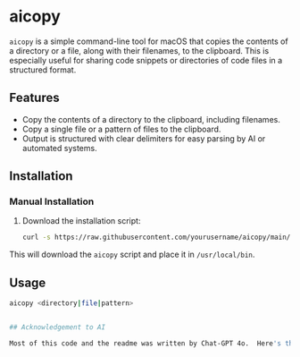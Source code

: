 # aicopy

`aicopy` is a simple command-line tool for macOS that copies the contents of a directory or a file, along with their filenames, to the clipboard. This is especially useful for sharing code snippets or directories of code files in a structured format.

## Features

- Copy the contents of a directory to the clipboard, including filenames.
- Copy a single file or a pattern of files to the clipboard.
- Output is structured with clear delimiters for easy parsing by AI or automated systems.

## Installation

<!-- Coming 
 ### Homebrew (recommended)

1. Tap the repository:

    ```sh
    brew tap yourusername/aicopy
    ```

2. Install `aicopy`:

    ```sh
    brew install aicopy
    ``` -->

### Manual Installation

1. Download the installation script:

    ```sh
    curl -s https://raw.githubusercontent.com/yourusername/aicopy/main/install-aicopy.sh | bash
    ```

This will download the `aicopy` script and place it in `/usr/local/bin`.

## Usage

```sh
aicopy <directory|file|pattern>


## Acknowledgement to AI

Most of this code and the readme was written by Chat-GPT 4o.  Here's the full chat.](https://chatgpt.com/share/f21acadf-0d21-4ac6-ac10-ab18bcf00fb4)